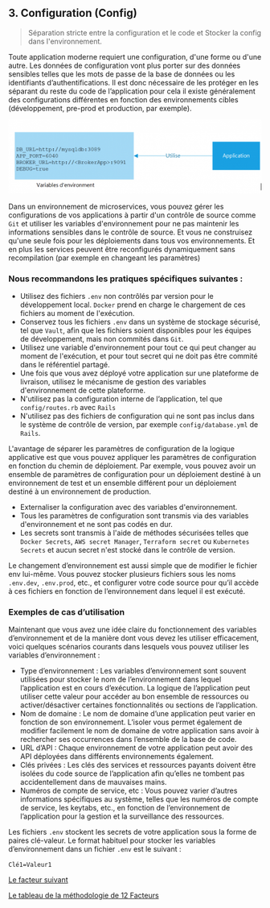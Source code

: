 ## 3. Configuration (Config)

> Séparation stricte entre la configuration et le code et Stocker la config dans l'environnement.

Toute application moderne requiert une configuration, d'une forme ou d'une autre. Les données de configuration vont plus porter sur des données sensibles telles que les mots de passe de la base de données ou les identifiants d’authentifications. Il est donc nécessaire de les protéger en les séparant du reste du code de l’application pour cela il existe généralement des configurations différentes en fonction des environnements cibles (développement, pre-prod et production, par exemple).

![](../images/configuration.png)


Dans un environnement de microservices, vous pouvez gérer les configurations de vos applications à partir d'un contrôle de source comme `Git` et utiliser les variables d'environnement pour ne pas maintenir les informations sensibles dans le contrôle de source. Et vous ne construisez qu'une seule fois pour les déploiements dans tous vos environnements. Et en plus les services peuvent être reconfigurés dynamiquement sans recompilation (par exemple en changeant les paramètres)

### Nous recommandons les pratiques spécifiques suivantes :

- Utilisez des fichiers `.env` non contrôlés par version pour le développement local. `Docker` prend en charge le chargement de ces fichiers au moment de l'exécution.
- Conservez tous les fichiers `.env` dans un système de stockage sécurisé, tel que `Vault`, afin que les fichiers soient disponibles pour les équipes de développement, mais non commités dans `Git`.
- Utilisez une variable d'environnement pour tout ce qui peut changer au moment de l'exécution, et pour tout secret qui ne doit pas être commité dans le référentiel partagé.
- Une fois que vous avez déployé votre application sur une plateforme de livraison, utilisez le mécanisme de gestion des variables d'environnement de cette plateforme.
- N'utilisez pas la configuration interne de l’application, tel que `config/routes.rb` avec `Rails`
- N'utilisez pas des fichiers de configuration qui ne sont pas inclus dans le système de contrôle de version, par exemple `config/database.yml` de `Rails`.

L'avantage de séparer les paramètres de configuration de la logique applicative est que vous pouvez appliquer les paramètres de configuration en fonction du chemin de déploiement. Par exemple, vous pouvez avoir un ensemble de paramètres de configuration pour un déploiement destiné à un environnement de test et un ensemble différent pour un déploiement destiné à un environnement de production.

- Externaliser la configuration avec des variables d'environnement.
- Tous les paramètres de configuration sont transmis via des variables d'environnement et ne sont pas codés en dur.
- Les secrets sont transmis à l'aide de méthodes sécurisées telles que `Docker Secrets`, `AWS secret Manager`, `Terraform secret` ou `Kubernetes Secrets` et aucun secret n'est stocké dans le contrôle de version.

Le changement d’environnement est aussi simple que de modifier le fichier env lui-même. Vous pouvez stocker plusieurs fichiers sous les noms `.env.dev`, `.env.prod`, etc., et configurer votre code source pour qu’il accède à ces fichiers en fonction de l’environnement dans lequel il est exécuté.

### Exemples de cas d’utilisation

Maintenant que vous avez une idée claire du fonctionnement des variables d’environnement et de la manière dont vous devez les utiliser efficacement, voici quelques scénarios courants dans lesquels vous pouvez utiliser les variables d’environnement :

- Type d’environnement : Les variables d’environnement sont souvent utilisées pour stocker le nom de l’environnement dans lequel l’application est en cours d’exécution. La logique de l’application peut utiliser cette valeur pour accéder au bon ensemble de ressources ou activer/désactiver certaines fonctionnalités ou sections de l’application.
- Nom de domaine : Le nom de domaine d’une application peut varier en fonction de son environnement. L’isoler vous permet également de modifier facilement le nom de domaine de votre application sans avoir à rechercher ses occurrences dans l’ensemble de la base de code.
- URL d’API : Chaque environnement de votre application peut avoir des API déployées dans différents environnements également.
- Clés privées : Les clés des services et ressources payants doivent être isolées du code source de l’application afin qu’elles ne tombent pas accidentellement dans de mauvaises mains.
- Numéros de compte de service, etc : Vous pouvez varier d’autres informations spécifiques au système, telles que les numéros de compte de service, les keytabs, etc., en fonction de l’environnement de l’application pour la gestion et la surveillance des ressources.

Les fichiers `.env` stockent les secrets de votre application sous la forme de paires clé-valeur. Le format habituel pour stocker les variables d’environnement dans un fichier `.env` est le suivant :

```
Clé1=Valeur1
```

[Le facteur suivant](./4_stockage.md)

[Le tableau de la méthodologie de 12 Facteurs](../README.md)
